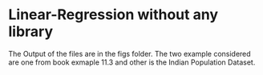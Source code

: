 # Linear-Regression without any library

The Output of the files are in the figs folder.
The two example considered are one from book exmaple 11.3 and other is the Indian Population Dataset.
